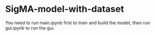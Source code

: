 # SigMA-model-with-dataset
You need to run main.ipynb first to train and build the model, then run gui.ipynb to run the gui.
